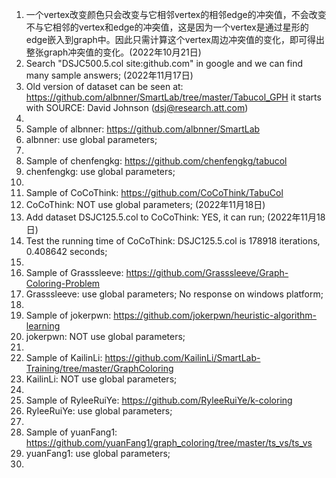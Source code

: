 1. 一个vertex改变颜色只会改变与它相邻vertex的相邻edge的冲突值，不会改变不与它相邻的vertex和edge的冲突值，这是因为一个vertex是通过星形的edge嵌入到graph中。因此只需计算这个vertex周边冲突值的变化，即可得出整张graph冲突值的变化。(2022年10月21日)
2. Search "DSJC500.5.col site:github.com" in google and we can find many sample answers; (2022年11月17日)
3. Old version of dataset can be seen at: https://github.com/albnner/SmartLab/tree/master/Tabucol_GPH it starts with SOURCE: David Johnson (dsj@research.att.com) 
4. 
5. Sample of albnner: https://github.com/albnner/SmartLab 
6. albnner: use global parameters; 
7. 
8. Sample of chenfengkg: https://github.com/chenfengkg/tabucol 
9. chenfengkg: use global parameters; 
10. 
11. Sample of CoCoThink: https://github.com/CoCoThink/TabuCol 
12. CoCoThink: NOT use global parameters; (2022年11月18日)
13. Add dataset DSJC125.5.col to CoCoThink: YES, it can run; (2022年11月18日)
14. Test the running time of CoCoThink: DSJC125.5.col is 178918 iterations, 0.408642 seconds; 
15. 
16. Sample of Grasssleeve: https://github.com/Grasssleeve/Graph-Coloring-Problem 
17. Grasssleeve: use global parameters; No response on windows platform; 
18. 
19. Sample of jokerpwn: https://github.com/jokerpwn/heuristic-algorithm-learning 
20. jokerpwn: NOT use global parameters; 
21. 
22. Sample of KailinLi: https://github.com/KailinLi/SmartLab-Training/tree/master/GraphColoring 
23. KailinLi: NOT use global parameters; 
24. 
25. Sample of RyleeRuiYe: https://github.com/RyleeRuiYe/k-coloring 
26. RyleeRuiYe: use global parameters; 
27. 
28. Sample of yuanFang1: https://github.com/yuanFang1/graph_coloring/tree/master/ts_vs/ts_vs 
29. yuanFang1: use global parameters; 
30. 